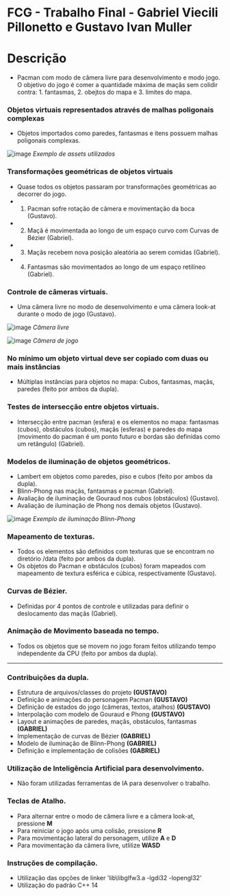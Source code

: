 # FCG - Trabalho Final - Gabriel Viecili Pillonetto e Gustavo Ivan Muller

# Descrição
- Pacman com modo de câmera livre para desenvolvimento e modo jogo. O objetivo do jogo é comer a quantidade máxima de maçãs sem colidir contra: 1. fantasmas, 2. obejtos do mapa e 3. limites do mapa.


### Objetos virtuais representados através de malhas poligonais complexas
- Objetos importados como paredes, fantasmas e itens possuem malhas poligonais complexas.

![image](https://github.com/gustavomuller99/FCG/assets/64417029/75e25e82-2a78-424b-9a5d-839907fc9179)
*Exemplo de assets utilizados*


### Transformações geométricas de objetos virtuais
- Quase todos os objetos passaram por transformações geométricas ao decorrer do jogo.
- 1. Pacman sofre rotação de câmera e movimentação da boca (Gustavo).
- 2. Maçã é movimentada ao longo de um espaço curvo com Curvas de Bézier (Gabriel).
- 3. Maçãs recebem nova posição aleatória ao serem comidas (Gabriel). 
- 4. Fantasmas são movimentados ao longo de um espaço retilíneo (Gabriel).


### Controle de câmeras virtuais. 
- Uma câmera livre no modo de desenvolvimento e uma câmera look-at durante o modo de jogo (Gustavo).

![image](https://github.com/gustavomuller99/FCG/assets/64417029/6f3a1608-73f8-4b46-8cf9-71f6c28d27d6)
*Câmera livre*

![image](https://github.com/gustavomuller99/FCG/assets/64417029/e546b830-2d23-4301-8c0a-40772568335c)
*Câmera de jogo*


### No mínimo um objeto virtual deve ser copiado com duas ou mais instâncias
- Múltiplas instâncias para objetos no mapa: Cubos, fantasmas, maçãs, paredes (feito por ambos da dupla).


### Testes de intersecção entre objetos virtuais. 
- Intersecção entre pacman (esfera) e os elementos no mapa: fantasmas (cubos), obstáculos (cubos), maçãs (esferas) e paredes do mapa (movimento do pacman é um ponto futuro e bordas são definidas como um retângulo) (Gabriel).


### Modelos de iluminação de objetos geométricos. 
- Lambert em objetos como paredes, piso e cubos (feito por ambos da dupla).
- Blinn-Phong nas maçãs, fantasmas e pacman (Gabriel).
- Avaliação de iluminação de Gouraud nos cubos (obstáculos) (Gustavo).
- Avaliação de iluminação de Phong nos demais objetos (Gustavo).

![image](https://github.com/gustavomuller99/FCG/assets/64417029/e2975f51-d0b5-4ed3-8e34-614026ad206a)
*Exemplo de iluminação Blinn-Phong*


### Mapeamento de texturas.
- Todos os elementos são definidos com texturas que se encontram no diretório /data (feito por ambos da dupla).
- Os objetos do Pacman e obstáculos (cubos) foram mapeados com mapeamento de textura esférica e cúbica, respectivamente (Gustavo).


### Curvas de Bézier. 
- Definidas por 4 pontos de controle e utilizadas para definir o deslocamento das maçãs (Gabriel).


### Animação de Movimento baseada no tempo.
- Todos os objetos que se movem no jogo foram feitos utilizando tempo independente da CPU (feito por ambos da dupla). 


-----

### Contribuições da dupla.
- Estrutura de arquivos/classes do projeto **(GUSTAVO)**
- Definição e animações do personagem Pacman **(GUSTAVO)**
- Definição de estados do jogo (câmeras, textos, atalhos) **(GUSTAVO)**
- Interpolação com modelo de Gouraud e Phong **(GUSTAVO)**
- Layout e animações de paredes, maçãs, obstáculos, fantasmas **(GABRIEL)**
- Implementação de curvas de Bézier **(GABRIEL)**
- Modelo de iluminação de Blinn-Phong **(GABRIEL)**
- Definição e implementação de colisões **(GABRIEL)**
  

### Utilização de Inteligência Artificial para desenvolvimento.
- Não foram utilizadas ferramentas de IA para desenvolver o trabalho.
  

### Teclas de Atalho.
- Para alternar entre o modo de câmera livre e a câmera look-at, pressione **M**
- Para reiniciar o jogo após uma colisão, pressione **R**
- Para movimentação lateral do personagem, utilize **A** e **D**
- Para movimentação da câmera livre, utlilize **WASD**

### Instruções de compilação.
- Utilização das opções de linker 'lib\libglfw3.a -lgdi32 -lopengl32'
- Utilização do padrão C++ 14
